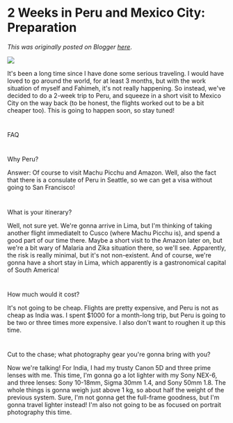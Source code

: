 # 2 Weeks in Peru and Mexico City: Preparation

*This was originally posted on Blogger [here](https://photopensieve.blogspot.com/2017/08/2-weeks-in-peru-and-mexico-city.html)*.

![](https://media.nomadicmatt.com/travelguides2016/peru.jpg)

It's been a long time since I have done some serious traveling. I would have loved to go around the world, for at least 3 months, but with the work situation of myself and Fahimeh, it's not really happening. So instead, we've decided to do a 2-week trip to Peru, and squeeze in a short visit to Mexico City on the way back (to be honest, the flights worked out to be a bit cheaper too). This is going to happen soon, so stay tuned!
#
# 
FAQ

#
## 
Why Peru?

Answer: Of course to visit Machu Picchu and Amazon. Well, also the fact that there is a consulate of Peru in Seattle, so we can get a visa without going to San Francisco!
#
## 
What is your itinerary?

Well, not sure yet. We're gonna arrive in Lima, but I'm thinking of taking another flight immediatelt to Cusco (where Machu Picchu is), and spend a good part of our time there. Maybe a short visit to the Amazon later on, but we're a bit wary of Malaria and Zika situation there, so we'll see. Apparently, the risk is really minimal, but it's not non-existent. And of course, we're gonna have a short stay in Lima, which apparently is a gastronomical capital of South America!
#
## 
How much would it cost?

It's not going to be cheap. Flights are pretty expensive, and Peru is not as cheap as India was. I spent \$1000 for a month-long trip, but Peru is going to be two or three times more expensive. I also don't want to roughen it up this time.
#
## 
Cut to the chase; what photography gear you're gonna bring with you?

Now we're talking! For India, I had my trusty Canon 5D and three prime lenses with me. This time, I'm gonna go a lot lighter with my Sony NEX-6, and three lenses: Sony 10-18mm, Sigma 30mm 1.4, and Sony 50mm 1.8. The whole things is gonna weigh just above 1 kg, so about half the weight of the previous system. Sure, I'm not gonna get the full-frame goodness, but I'm gonna travel lighter instead! I'm also not going to be as focused on portrait photography this time.